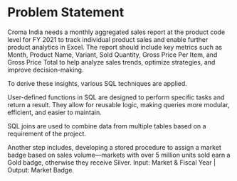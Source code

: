 # Problem Statement
Croma India needs a monthly aggregated sales report at the product code level for FY 2021 to track individual product sales and enable further product analytics in Excel. The report should include key metrics such as Month, Product Name, Variant, Sold Quantity, Gross Price Per Item, and Gross Price Total to help analyze sales trends, optimize strategies, and improve decision-making.

To derive these insights, various SQL techniques are applied.

User-defined functions in SQL are designed to perform specific tasks and return a result. They allow for reusable logic, making queries more modular, efficient, and easier to maintain. 

SQL joins are used to combine data from multiple tables based on a requirement of the project.

Another step includes, developing a stored procedure to assign a market badge based on sales volume—markets with over 5 million units sold earn a Gold badge, otherwise they receive Silver. Input: Market & Fiscal Year | Output: Market Badge.

